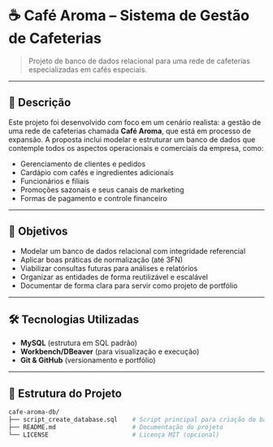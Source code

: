 # ☕ Café Aroma – Sistema de Gestão de Cafeterias

> Projeto de banco de dados relacional para uma rede de cafeterias especializadas em cafés especiais.

---

## 📌 Descrição

Este projeto foi desenvolvido com foco em um cenário realista: a gestão de uma rede de cafeterias chamada **Café Aroma**, que está em processo de expansão. A proposta inclui modelar e estruturar um banco de dados que contemple todos os aspectos operacionais e comerciais da empresa, como:

- Gerenciamento de clientes e pedidos
- Cardápio com cafés e ingredientes adicionais
- Funcionários e filiais
- Promoções sazonais e seus canais de marketing
- Formas de pagamento e controle financeiro

---

## 🎯 Objetivos

- Modelar um banco de dados relacional com integridade referencial
- Aplicar boas práticas de normalização (até 3FN)
- Viabilizar consultas futuras para análises e relatórios
- Organizar as entidades de forma reutilizável e escalável
- Documentar de forma clara para servir como projeto de portfólio

---

## 🛠️ Tecnologias Utilizadas

- **MySQL** (estrutura em SQL padrão)
- **Workbench/DBeaver** (para visualização e execução)
- **Git & GitHub** (versionamento e portfólio)

---

## 📁 Estrutura do Projeto

```bash
cafe-aroma-db/
├── script_create_database.sql    # Script principal para criação do banco
├── README.md                     # Documentação do projeto
└── LICENSE                       # Licença MIT (opcional)
